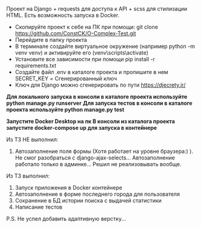 Проект на Django + requests для доступа к API + scss для стилизации HTML.
Есть возможность запуска в Docker.

* Скопируйте проект к себе на ПК при помощи: git clone https://github.com/ConstCK/O-Complex-Test.git
* Перейдите в папку проекта
* В терминале создайте виртуальное окружение (например python -m venv venv) и активируйте его (venv\scripts\activate)
* Установите все зависимости при помощи pip install -r requirements.txt
* Создайте файл .env в каталоге проекта и пропишите в нем SECRET_KEY = Сгенерированный ключ
* Ключ для Django можно сгенерировать по пути https://djecrety.ir/

**Для локального запуска в консоли в каталоге проекта используйте python manage.py runserver**
**Для запуска тестов в консоли в каталоге проекта используйте python manage.py test**

**Запустите Docker Desktop на пк
В консоли из каталога проекта запустите docker-compose up для запуска в контейнере**

Из ТЗ НЕ выполнил:
1. Автозаполнение поля формы (Хотя работает на уровне браузера:) ). Не смог
разобраться с django-ajax-selects... Автозаполнение работало только в админке... Решил
не реализовывать вообще.

Из ТЗ выполнил:
1. Запуск приложения в Docker контейнере
2. Автозаполнение в форме последнего города для пользователя 
3. Сохранение в БД истории поиска с выдачей статистики
4. Написание тестов

P.S. Не успел добавить адаптивную верстку...


